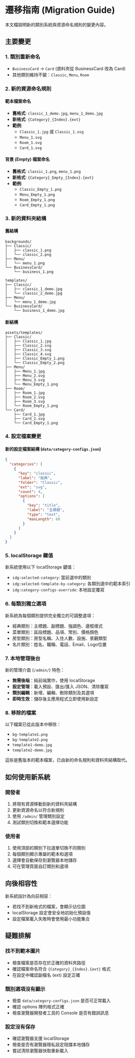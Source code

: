# 遷移指南 (Migration Guide)

本文檔說明新的類別系統與資源命名規則的變更內容。

## 主要變更

### 1. 類別重新命名
- `BusinessCard` → `Card` (資料夾從 BusinessCard 改為 Card)
- 其他類別維持不變：`Classic`, `Menu`, `Room`

### 2. 新的資源命名規則

#### 範本檔案命名
- **舊格式**: `classic_1_demo.jpg`, `menu_1_demo.jpg`
- **新格式**: `{Category}_{Index}.{ext}`
- **範例**: 
  - `Classic_1.jpg` 或 `Classic_1.svg`
  - `Menu_1.svg`
  - `Room_1.svg`
  - `Card_1.svg`

#### 背景 (Empty) 檔案命名
- **舊格式**: `classic_1.png`, `menu_1.png`
- **新格式**: `{Category}_Empty_{Index}.{ext}`
- **範例**:
  - `Classic_Empty_1.png`
  - `Menu_Empty_1.png`
  - `Room_Empty_1.png`
  - `Card_Empty_1.png`

### 3. 新的資料夾結構

#### 舊結構
```
backgrounds/
├── Classic/
│   ├── classic_1.png
│   └── classic_2.png
├── Menu/
│   └── menu_1.png
└── BusinessCard/
    └── business_1.png

templates/
├── Classic/
│   ├── classic_1_demo.jpg
│   └── classic_2_demo.jpg
├── Menu/
│   └── menu_1_demo.jpg
└── BusinessCard/
    └── business_1_demo.jpg
```

#### 新結構
```
assets/templates/
├── Classic/
│   ├── Classic_1.jpg
│   ├── Classic_2.svg
│   ├── Classic_3.svg
│   ├── Classic_4.svg
│   ├── Classic_Empty_1.png
│   └── Classic_Empty_2.png
├── Menu/
│   ├── Menu_1.jpg
│   ├── Menu_2.svg
│   ├── Menu_3.svg
│   └── Menu_Empty_1.png
├── Room/
│   ├── Room_1.jpg
│   ├── Room_2.svg
│   ├── Room_3.svg
│   └── Room_Empty_1.png
└── Card/
    ├── Card_1.jpg
    ├── Card_2.svg
    └── Card_Empty_1.png
```

### 4. 設定檔案變更

#### 新的設定檔案結構 (`data/category-configs.json`)
```json
{
  "categories": [
    {
      "key": "classic",
      "label": "經典",
      "folder": "Classic",
      "ext": "svg",
      "count": 4,
      "options": [
        {
          "key": "title",
          "label": "主標題",
          "type": "text",
          "maxLength": 60
        }
      ]
    }
  ]
}
```

### 5. localStorage 鍵值

新系統使用以下 localStorage 鍵值：
- `idg:selected-category`: 當前選中的類別
- `idg:selected-template-by-category`: 各類別選中的範本索引
- `idg:category-configs-override`: 本地設定覆寫

### 6. 每類別獨立選項

新系統為每個類別提供完全獨立的可調整選項：
- 經典類別：主標題、副標題、強調色、邊框樣式
- 菜單類別：區段標題、品項、幣別、價格顏色
- 房型類別：房型名稱、入住人數、設施、景觀類型
- 名片類別：姓名、職稱、電話、Email、Logo位置

### 7. 本地管理後台

新的管理介面 (`/admin/`) 特色：
- **無需後端**：純前端實作，使用 localStorage
- **設定管理**：載入預設、匯出/匯入 JSON、清除覆寫
- **類別編輯**：新增、編輯、刪除類別及其選項
- **即時生效**：儲存後主應用程式立即使用新設定

### 8. 移除的檔案

以下檔案已從此版本中移除：
- `bg-template1.png`
- `bg-template2.png`
- `template1-demo.jpg`
- `template2-demo.jpg`

這些是舊版本的範本檔案，已由新的命名規則和資料夾結構取代。

## 如何使用新系統

### 開發者
1. 將現有資源移動到新的資料夾結構
2. 更新資源命名以符合新規則
3. 使用 `/admin/` 管理類別設定
4. 測試類別切換和範本選擇功能

### 使用者
1. 使用頂部的類別下拉選單切換不同類別
2. 每個類別顯示專屬的範本和選項
3. 選擇會自動保存到瀏覽器本地儲存
4. 可在管理頁面自訂類別和選項

## 向後相容性

新系統設計為向前相容：
- 若找不到新格式的檔案，會顯示佔位圖
- localStorage 設定會安全地初始化預設值
- 設定檔案載入失敗時會使用最小功能集合

## 疑難排解

### 找不到範本圖片
- 檢查檔案是否存在於正確的資料夾路徑
- 確認檔案命名符合 `{Category}_{Index}.{ext}` 格式
- 在設定中確認副檔名 (ext) 設定正確

### 類別選項沒有顯示
- 檢查 `data/category-configs.json` 是否可正常載入
- 確認 options 陣列格式正確
- 檢查瀏覽器開發者工具的 Console 是否有錯誤訊息

### 設定沒有保存
- 確認瀏覽器支援 localStorage
- 檢查是否有瀏覽器隱私設定阻擋本地儲存
- 嘗試清除瀏覽器快取重新載入